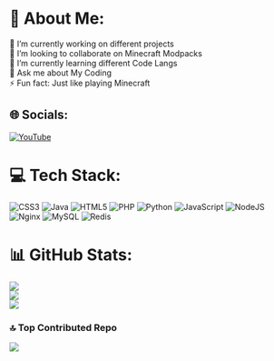 # 💫 About Me:

🔭 I’m currently working on different projects<br>👯 I’m looking to collaborate on Minecraft Modpacks<br>🌱 I’m currently learning different Code Langs<br>💬 Ask me about My Coding<br>⚡ Fun fact: Just like playing Minecraft

## 🌐 Socials:

[![YouTube](https://img.shields.io/badge/YouTube-%23FF0000.svg?logo=YouTube&logoColor=white)](https://www.youtube.com/channel/UCQ3xqRZ_1wCo2B2WHc9lrcA)

# 💻 Tech Stack:

![CSS3](https://img.shields.io/badge/css3-%231572B6.svg?style=for-the-badge&logo=css3&logoColor=white) ![Java](https://img.shields.io/badge/java-%23ED8B00.svg?style=for-the-badge&logo=java&logoColor=white) ![HTML5](https://img.shields.io/badge/html5-%23E34F26.svg?style=for-the-badge&logo=html5&logoColor=white) ![PHP](https://img.shields.io/badge/php-%23777BB4.svg?style=for-the-badge&logo=php&logoColor=white) ![Python](https://img.shields.io/badge/python-3670A0?style=for-the-badge&logo=python&logoColor=ffdd54) ![JavaScript](https://img.shields.io/badge/javascript-%23323330.svg?style=for-the-badge&logo=javascript&logoColor=%23F7DF1E) ![NodeJS](https://img.shields.io/badge/node.js-6DA55F?style=for-the-badge&logo=node.js&logoColor=white) ![Nginx](https://img.shields.io/badge/nginx-%23009639.svg?style=for-the-badge&logo=nginx&logoColor=white) ![MySQL](https://img.shields.io/badge/mysql-%2300f.svg?style=for-the-badge&logo=mysql&logoColor=white) ![Redis](https://img.shields.io/badge/redis-%23DD0031.svg?style=for-the-badge&logo=redis&logoColor=white)

# 📊 GitHub Stats:

![](https://github-readme-streak-stats.herokuapp.com/?user=DeadpanDev&theme=tokyonight&hide_border=false)
<br/>
![](https://github-readme-stats.vercel.app/api?username=DeadpanDev&theme=tokyonight&hide_border=false&include_all_commits=false&count_private=false)
<br/>
![](https://github-readme-stats.vercel.app/api/top-langs/?username=DeadpanDev&theme=tokyonight&hide_border=false&include_all_commits=false&count_private=false&layout=compact)

### 🔝 Top Contributed Repo

![](https://github-contributor-stats.vercel.app/api?username=DeadpanDev&limit=5&theme=onedark&combine_all_yearly_contributions=true)

<!-- Proudly created with GPRM ( https://gprm.itsvg.in ) -->
